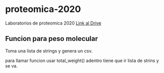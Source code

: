 # proteomica-2020
Laboratorios de proteomica 2020
[Link al Drive](https://docs.google.com/document/d/1tTRiP05bWLj0usAXtKih3l9NY2euV_qDQHz166577q4/edit?usp=sharing)

## Funcion para peso molecular 

Toma una lista de strings y genera un csv. 

para llamar funcion usar total_weight() adentro tiene que ir lista de strins y se va.